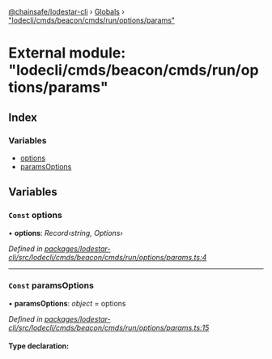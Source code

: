 [@chainsafe/lodestar-cli](../README.md) › [Globals](../globals.md) › ["lodecli/cmds/beacon/cmds/run/options/params"](_lodecli_cmds_beacon_cmds_run_options_params_.md)

# External module: "lodecli/cmds/beacon/cmds/run/options/params"

## Index

### Variables

* [options](_lodecli_cmds_beacon_cmds_run_options_params_.md#const-options)
* [paramsOptions](_lodecli_cmds_beacon_cmds_run_options_params_.md#const-paramsoptions)

## Variables

### `Const` options

• **options**: *Record‹string, Options›*

*Defined in [packages/lodestar-cli/src/lodecli/cmds/beacon/cmds/run/options/params.ts:4](https://github.com/ChainSafe/lodestar/blob/618cb3037/packages/lodestar-cli/src/lodecli/cmds/beacon/cmds/run/options/params.ts#L4)*

___

### `Const` paramsOptions

• **paramsOptions**: *object* = options

*Defined in [packages/lodestar-cli/src/lodecli/cmds/beacon/cmds/run/options/params.ts:15](https://github.com/ChainSafe/lodestar/blob/618cb3037/packages/lodestar-cli/src/lodecli/cmds/beacon/cmds/run/options/params.ts#L15)*

#### Type declaration:
